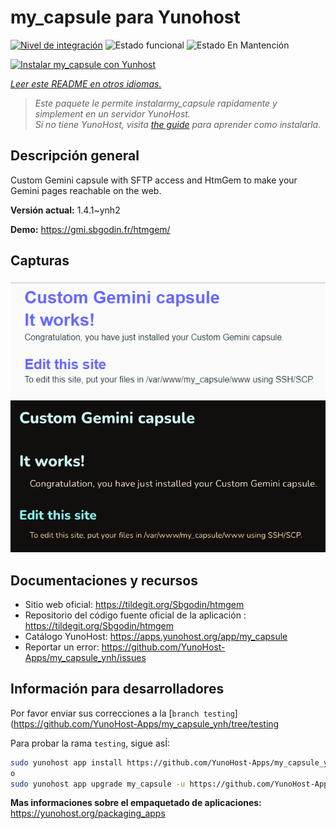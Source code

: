 <!--
Este archivo README esta generado automaticamente<https://github.com/YunoHost/apps/tree/master/tools/readme_generator>
No se debe editar a mano.
-->

# my_capsule para Yunohost

[![Nivel de integración](https://dash.yunohost.org/integration/my_capsule.svg)](https://dash.yunohost.org/appci/app/my_capsule) ![Estado funcional](https://ci-apps.yunohost.org/ci/badges/my_capsule.status.svg) ![Estado En Mantención](https://ci-apps.yunohost.org/ci/badges/my_capsule.maintain.svg)

[![Instalar my_capsule con Yunhost](https://install-app.yunohost.org/install-with-yunohost.svg)](https://install-app.yunohost.org/?app=my_capsule)

*[Leer este README en otros idiomas.](./ALL_README.md)*

> *Este paquete le permite instalarmy_capsule rapidamente y simplement en un servidor YunoHost.*  
> *Si no tiene YunoHost, visita [the guide](https://yunohost.org/install) para aprender como instalarla.*

## Descripción general

Custom Gemini capsule with SFTP access and HtmGem to make your Gemini pages reachable on the web.


**Versión actual:** 1.4.1~ynh2

**Demo:** <https://gmi.sbgodin.fr/htmgem/>

## Capturas

![Captura de my_capsule](./doc/screenshots/screenshot2.png)
![Captura de my_capsule](./doc/screenshots/screenshot1.png)

## Documentaciones y recursos

- Sitio web oficial: <https://tildegit.org/Sbgodin/htmgem>
- Repositorio del código fuente oficial de la aplicación : <https://tildegit.org/Sbgodin/htmgem>
- Catálogo YunoHost: <https://apps.yunohost.org/app/my_capsule>
- Reportar un error: <https://github.com/YunoHost-Apps/my_capsule_ynh/issues>

## Información para desarrolladores

Por favor enviar sus correcciones a la [`branch testing`](https://github.com/YunoHost-Apps/my_capsule_ynh/tree/testing

Para probar la rama `testing`, sigue asÍ:

```bash
sudo yunohost app install https://github.com/YunoHost-Apps/my_capsule_ynh/tree/testing --debug
o
sudo yunohost app upgrade my_capsule -u https://github.com/YunoHost-Apps/my_capsule_ynh/tree/testing --debug
```

**Mas informaciones sobre el empaquetado de aplicaciones:** <https://yunohost.org/packaging_apps>
